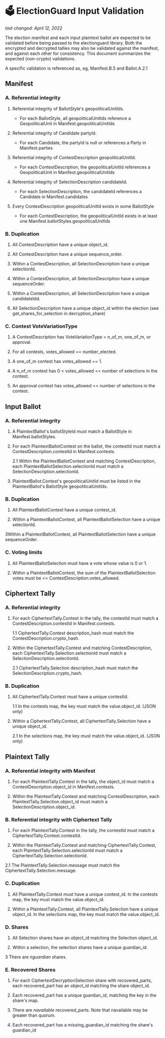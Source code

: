 # 🗳 ElectionGuard Input Validation
_last changed: April 12, 2022_

The election manifest and each input plaintext ballot are expected to be validated before being passed to the 
electionguard library. Both the encrypted and decrypted tallies may also be validated against the manifest,
and against each other for consistency. This document summarizes the expected (non-crypto) validations.

A specific validation is referenced as, eg, Manifest.B.5 and Ballot.A.2.1

## Manifest

### A. Referential integrity

1. Referential integrity of BallotStyle's geopoliticalUnitIds.
    * For each BallotStyle, all geopoliticalUnitIds reference a GeopoliticalUnit in Manifest.geopoliticalUnitIds

2. Referential integrity of Candidate partyId.
    * For each Candidate, the partyId is null or references a Party in Manifest.parties
    
3. Referential integrity of ContestDescription geopoliticalUnitId.
    * For each ContestDescription, the geopoliticalUnitId references a GeopoliticalUnit in Manifest.geopoliticalUnitIds    

4. Referential integrity of SelectionDescription candidateId.
    * For each SelectionDescription, the candidateId references a Candidate in Manifest.candidates    

5. Every ContestDescription geopoliticalUnitId exists in some BallotStyle
   * For each ContestDescription, the geopoliticalUnitId exists in at least one Manifest.ballotStyles.geopoliticalUnitIds

### B. Duplication

1. All ContestDescription have a unique object_id.   

2. All ContestDescription have a unique sequence_order.  

3. Within a ContestDescription, all SelectionDescription have a unique selectionId.

4. Within a ContestDescription, all SelectionDescription have a unique sequenceOrder.

5. Within a ContestDescription, all SelectionDescription have a unique candidateIdd.

6. All SelectionDescription have a unique object_id within the election (see get_shares_for_selection in decryption_share)

### C. Contest VoteVariationType

1. A ContestDescription has VoteVariationType = n_of_m, one_of_m, or approval.

2. For all contests, votes_allowed == number_elected.

3. A one_of_m contest has votes_allowed == 1.

4. A n_of_m contest has 0 < votes_allowed <= number of selections in the contest. 

5. An approval contest has votes_allowed == number of selections in the contest.


## Input Ballot

### A. Referential integrity

1. A PlaintextBallot's ballotStyleId must match a BallotStyle in Manifest.ballotStyles.

2. For each PlaintextBallotContest on the ballot, the contestId must match a ContestDescription.contestId in Manifest.contests.
   
   2.1 Within the PlaintextBallotContest and matching ContestDescription, each PlaintextBallotSelection.selectionId must match a SelectionDescription.selectionId.

3. PlaintextBallot.Contest's geopoliticalUnitId must be listed in the PlaintextBallot's BallotStyle geopoliticalUnitIds.

### B. Duplication

1. All PlaintextBallotContest have a unique contest_id.   

2. Within a PlaintextBallotContest, all PlaintextBallotSelection have a unique selectionId.

3Within a PlaintextBallotContest, all PlaintextBallotSelection have a unique sequenceOrder.

### C. Voting limits

1. All PlaintextBallotSelection must have a vote whose value is 0 or 1.

2. Within a PlaintextBallotContest, the sum of the PlaintextBallotSelection votes must be <= ContestDescription.votes_allowed.


## Ciphertext Tally

### A. Referential integrity

1. For each CiphertextTally.Contest in the tally, the contestId must match a ContestDescription.contestId in Manifest.contests.

   1.1 CiphertextTally.Contest description_hash must match the ContestDescription.crypto_hash.
   
2. Within the CiphertextTally.Contest and matching ContestDescription, each CiphertextTally.Selection.selectionId must match a SelectionDescription.selectionId.
   
   2.1 CiphertextTally.Selection description_hash must match the SelectionDescription.crypto_hash.

### B. Duplication

1. All CiphertextTally.Contest must have a unique contestId.

   1.1 In the contests map, the key must match the value.object_id. (JSON only)

2. Within a CiphertextTally.Contest, all CiphertextTally.Selection have a unique object_id. 

   2.1 In the selections map, the key must match the value.object_id.  (JSON only)


## Plaintext Tally

### A. Referential integrity with Manifest

1. For each PlaintextTally.Contest in the tally, the object_id must match a ContestDescription.object_id in Manifest.contests.
   
2. Within the PlaintextTally.Contest and matching ContestDescription, each PlaintextTally.Selection.object_id must match a SelectionDescription.object_id.

### B. Referential integrity with Ciphertext Tally

1. For each PlaintextTally.Contest in the tally, the contestId must match a CiphertextTally.Contest.contestId.
   
2. Within the PlaintextTally.Contest and matching CiphertextTally.Contest, each PlaintextTally.Selection.selectionId must match a CiphertextTally.Selection.selectionId.

  2.1 The PlaintextTally.Selection.message must match the CiphertextTally.Selection.message.
   
### C. Duplication

1. All PlaintextTally.Contest must have a unique contest_id. In the contests map, the key must match the value.object_id.  

2. Within a PlaintextTally.Contest, all PlaintextTally.Selection have a unique object_id. In the selections map, the key must match the value.object_id.

### D. Shares

1. All Selection shares have an object_id matching the Selection object_id.

2. Within a selection, the selection shares have a unique guardian_id. 

3 There are _nguardian_ shares.

### E. Recovered Shares

1. For each CiphertextDecryptionSelection share with recovered_parts, each recovered_part has an object_id matching the share object_id.

2. Each recovered_part has a unique guardian_id, matching the key in the share's map. 

3. There are _navailable_ recovered_parts. Note that navailable may be greater than quorum.

4. Each recovered_part has a missing_guardian_id matching the share's guardian_id



 